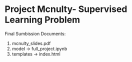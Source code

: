 # Project Mcnulty- Supervised Learning Problem

Final Sumbission Documents:
1. mcnulty_slides.pdf
2. model -> full_project.ipynb
3. templates -> index.html
